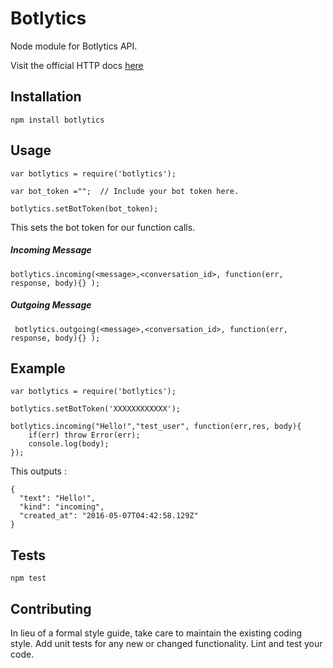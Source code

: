 Botlytics
=========

Node module for Botlytics API.

Visit the official HTTP docs [here](http://botlytics.api-docs.io/)

## Installation

  `npm install botlytics`

## Usage

    var botlytics = require('botlytics');
    
    var bot_token ="";  // Include your bot token here. 
    
    botlytics.setBotToken(bot_token);  
  
  
  This sets the bot token for our function calls.
  
##### Incoming Message
    
    botlytics.incoming(<message>,<conversation_id>, function(err, response, body){} );

##### Outgoing Message
    
     botlytics.outgoing(<message>,<conversation_id>, function(err, response, body){} );
    
        
## Example

    var botlytics = require('botlytics');

    botlytics.setBotToken('XXXXXXXXXXXX');

    botlytics.incoming("Hello!","test_user", function(err,res, body){
        if(err) throw Error(err);
        console.log(body);
    });

 This outputs :
 
    {
      "text": "Hello!",
      "kind": "incoming",
      "created_at": "2016-05-07T04:42:58.129Z"
    }
    
## Tests

  `npm test`

## Contributing

In lieu of a formal style guide, take care to maintain the existing coding style. Add unit tests for any new or changed functionality. Lint and test your code.